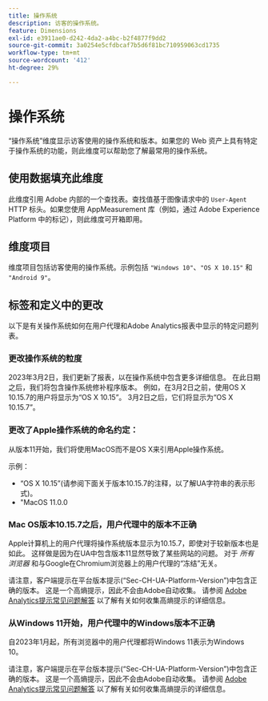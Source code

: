 ```yaml
---
title: 操作系统
description: 访客的操作系统。
feature: Dimensions
exl-id: e3911ae0-d242-4da2-a4bc-b2f4877f9dd2
source-git-commit: 3a0254e5cfdbcaf7b5d6f81bc710959063cd1735
workflow-type: tm+mt
source-wordcount: '412'
ht-degree: 29%

---
```


# 操作系统

“操作系统”维度显示访客使用的操作系统和版本。如果您的 Web 资产上具有特定于操作系统的功能，则此维度可以帮助您了解最常用的操作系统。

## 使用数据填充此维度

此维度引用 Adobe 内部的一个查找表。查找值基于图像请求中的 `User-Agent` HTTP 标头。如果您使用 AppMeasurement 库（例如，通过 Adobe Experience Platform 中的标记），则此维度可开箱即用。

## 维度项目

维度项目包括访客使用的操作系统。示例包括 `"Windows 10"`、`"OS X 10.15"` 和 `"Android 9"`。

## 标签和定义中的更改

以下是有关操作系统如何在用户代理和Adobe Analytics报表中显示的特定问题列表。

### 更改操作系统的粒度

2023年3月2日，我们更新了报表，以在操作系统中包含更多详细信息。 在此日期之后，我们将包含操作系统修补程序版本。 例如，在3月2日之前，使用OS X 10.15.7的用户将显示为“OS X 10.15”。 3月2日之后，它们将显示为“OS X 10.15.7”。

### 更改了Apple操作系统的命名约定：

从版本11开始，我们将使用MacOS而不是OS X来引用Apple操作系统。

示例：

* “OS X 10.15”(请参阅下面关于版本10.15.7的注释，以了解UA字符串的表示形式)。
* &quot;MacOS 11.0.0

### Mac OS版本10.15.7之后，用户代理中的版本不正确 

Apple计算机上的用户代理将操作系统版本显示为10.15.7，即使对于较新版本也是如此。 这样做是因为在UA中包含版本11显然导致了某些网站的问题。 对于 *所有浏览器* 和与Google在Chromium浏览器上的用户代理的“冻结”无关。

请注意，客户端提示在平台版本提示(“Sec-CH-UA-Platform-Version”)中包含正确的版本。 这是一个高熵提示，因此不会由Adobe自动收集。 请参阅 [Adobe Analytics提示常见问题解答](https://experienceleague.adobe.com/docs/analytics/technotes/client-hints.html?lang=en) 以了解有关如何收集高熵提示的详细信息。

### 从Windows 11开始，用户代理中的Windows版本不正确

自2023年1月起，所有浏览器中的用户代理都将Windows 11表示为Windows 10。

请注意，客户端提示在平台版本提示(“Sec-CH-UA-Platform-Version”)中包含正确的版本。 这是一个高熵提示，因此不会由Adobe自动收集。 请参阅 [Adobe Analytics提示常见问题解答](https://experienceleague.adobe.com/docs/analytics/technotes/client-hints.html?lang=en) 以了解有关如何收集高熵提示的详细信息。
